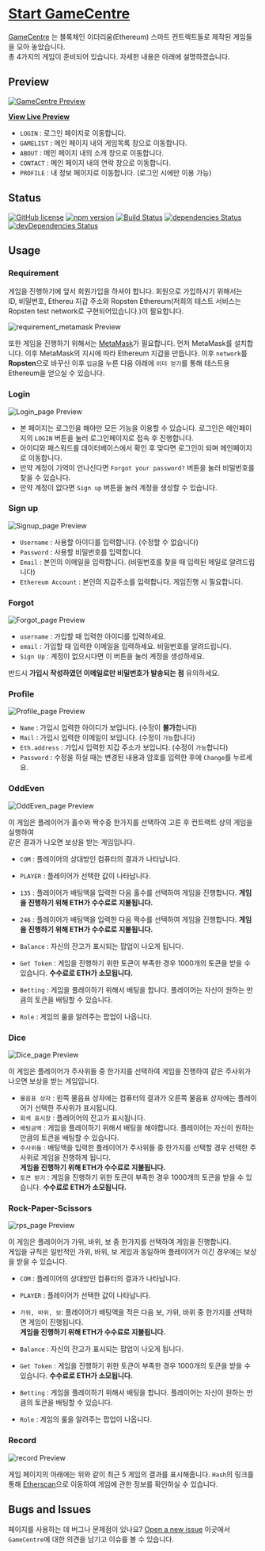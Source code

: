 # [Start GameCentre](http://203.236.220.47:3000/)

[GameCentre](http://203.236.220.47:3000/) 는 블록체인 이더리움(Ethereum) 스마트 컨트렉트들로 제작된 게임들을 모아 놓았습니다.<br>
 총 4가지의 게임이 준비되어 있습니다. 자세한 내용은 아래에 설명하겠습니다.

## Preview

[![GameCentre Preview](./public/img/md/main.PNG)](http://203.236.220.47:3000/)

**[View Live Preview](http://203.236.220.47:3000/)**

- `LOGIN` : 로그인 페이지로 이동합니다.
- `GAMELIST` : 메인 페이지 내의 게임목록 창으로 이동합니다.
- `ABOUT` : 메인 페이지 내의 소개 창으로 이동합니다.
- `CONTACT` : 메인 페이지 내의 연락 창으로 이동합니다.
- `PROFILE` : 내 정보 페이지로 이동합니다. (로그인 시에만 이용 가능)

## Status

[![GitHub license](https://img.shields.io/badge/license-MIT-blue.svg)](https://raw.githubusercontent.com/BlackrockDigital/startbootstrap-freelancer/master/LICENSE)
[![npm version](https://img.shields.io/npm/v/startbootstrap-freelancer.svg)](https://www.npmjs.com/package/startbootstrap-freelancer)
[![Build Status](https://travis-ci.org/BlackrockDigital/startbootstrap-freelancer.svg?branch=master)](https://travis-ci.org/BlackrockDigital/startbootstrap-freelancer)
[![dependencies Status](https://david-dm.org/BlackrockDigital/startbootstrap-freelancer/status.svg)](https://david-dm.org/BlackrockDigital/startbootstrap-freelancer)
[![devDependencies Status](https://david-dm.org/BlackrockDigital/startbootstrap-freelancer/dev-status.svg)](https://david-dm.org/BlackrockDigital/startbootstrap-freelancer?type=dev)

## Usage

### Requirement

게임을 진행하기에 앞서 회원가입을 하셔야 합니다. 회원으로 가입하시기 위해서는 <br> ID, 비밀번호, Ethereu 지갑 주소와 Ropsten Ethereum(저희의 테스트 서비스는 Ropsten test network로 구현되어있습니다.)이 필요합니다.

![requirement_metamask Preview](./public/img/md/needMetamask.PNG)

또한 게임을 진행하기 위해서는 [MetaMask](https://metamask.io/)가 필요합니다.
먼저 MetaMask를 설치합니다. 이후 MetaMask의 지시에 따라 Ethereum 지갑을 만듭니다.
이후 `network`를 **Ropsten**으로 바꾸신 이후 `입금`을 누른 다음 아래에 `이더 얻기`를 통해 테스트용 Ethereum을 얻으실 수 있습니다.

### Login

![Login_page Preview](./public/img/md/login.PNG)

- 본 페이지는 로그인을 해야만 모든 기능을 이용할 수 있습니다. 로그인은 메인페이지의 `LOGIN` 버튼을 눌러 로그인페이지로 접속 후 진행합니다.<br>
- 아이디와 패스워드를 데이터베이스에서 확인 후 맞다면 로그인이 되며 메인페이지로 이동합니다.
- 만약 계정이 기억이 안나신다면 `Forgot your password?` 버튼을 눌러 비밀번호를 찾을 수 있습니다.
- 만약 계정이 없다면 `Sign up` 버튼을 눌러 계정을 생성할 수 있습니다.

### Sign up

![Signup_page Preview](./public/img/md/signup.PNG)

- `Username` : 사용할 아이디를 입력합니다. (수정할 수 없습니다)
- `Password` : 사용할 비밀번호를 입력합니다.
- `Email` : 본인의 이메일을 입력합니다. (비밀번호를 찾을 때 입력된 메일로 알려드립니다)
- `Ethereum Account` : 본인의 지갑주소를 입력합니다. 게임진행 시 필요합니다.

### Forgot

![Forgot_page Preview](./public/img/md/forgot.PNG)

- `username` : 가입할 때 입력한 아이디를 입력하세요.
- `email` : 가입할 때 입력한 이메일을 입력하세요. 비밀번호를 알려드립니다.
- `Sign Up` : 계정이 없으시다면 이 버튼을 눌러 계정을 생성하세요.

반드시 **가입시 작성하였던 이메일로만 비밀번호가 발송되는 점** 유의하세요.

### Profile

![Profile_page Preview](./public/img/md/profile.PNG)

- `Name` : 가입시 입력한 아이디가 보입니다. (수정이 **불가**합니다)
- `Mail` : 가입시 입력한 이메일이 보입니다. (수정이 `가능`합니다)
- `Eth.address` : 가입시 입력한 지갑 주소가 보입니다. (수정이 `가능`합니다)
- `Password` : 수정을 하실 때는 변경된 내용과 암호를 입력한 후에 `Change`를 누르세요.

### OddEven

![OddEven_page Preview](./public/img/md/oddeven.PNG)

이 게임은 플레이어가 홀수와 짝수중 한가지를 선택하여 고른 후 컨트랙트 상의 게임을 실행하여<br>
같은 결과가 나오면 보상을 받는 게임입니다.

- `COM` : 플레이어의 상대방인 컴퓨터의 결과가 나타납니다.
- `PLAYER` : 플레이어가 선택한 값이 나타납니다.

- `135` : 플레이어가 배팅액을 입력한 다음 홀수를 선택하여 게임을 진행합니다. **게임을 진행하기 위해 ETH가 수수료로 지불됩니다.**
- `246` : 플레이어가 배팅액을 입력한 다음 짝수를 선택하여 게임을 진행합니다. **게임을 진행하기 위해 ETH가 수수료로 지불됩니다.**

- `Balance` : 자신의 잔고가 표시되는 팝업이 나오게 됩니다.
- `Get Token` : 게임을 진행하기 위한 토큰이 부족한 경우 1000개의 토큰을 받을 수 있습니다. **수수료로 ETH가 소모됩니다.**
- `Betting` : 게임을 플레이하기 위해서 배팅을 합니다. 플레이어는 자신이 원하는 만큼의 토큰을 배팅할 수 있습니다.
- `Role` : 게임의 룰을 알려주는 팝업이 나옵니다.

### Dice

![Dice_page Preview](./public/img/md/dice.PNG)

이 게임은 플레이어가 주사위들 중 한가지를 선택하여 게임을 진행하여 같은 주사위가 나오면 보상을 받는 게임입니다.

- `물음표 상자` : 왼쪽 물음표 상자에는 컴퓨터의 결과가 오른쪽 물음표 상자에는 플레이어가 선택한 주사위가 표시됩니다.
- `회색 표시창` : 플레이어의 잔고가 표시됩니다.
- `배팅금액` : 게임을 플레이하기 위해서 배팅을 해야합니다. 플레이어는 자신이 원하는 만큼의 토큰을 배팅할 수 있습니다.
- `주사위들` : 배팅액을 입력한 플레이어가 주사위들 중 한가지를 선택할 경우 선택한 주사위로 게임을 진행하게 됩니다.<br>**게임을 진행하기 위해 ETH가 수수료로 지불됩니다.**
- `토큰 받기` : 게임을 진행하기 위한 토큰이 부족한 경우 1000개의 토큰을 받을 수 있습니다. **수수료로 ETH가 소모됩니다.**

### Rock-Paper-Scissors

![rps_page Preview](./public/img/md/rps.PNG)

이 게임은 플레이어가 가위, 바위, 보 중 한가지를 선택하여 게임을 진행합니다.<br>게임을 규칙은 일반적인 가위, 바위, 보 게임과 동일하며 플레이어가 이긴 경우에는 보상을 받을 수 있습니다.

- `COM` : 플레이어의 상대방인 컴퓨터의 결과가 나타납니다.
- `PLAYER` : 플레이어가 선택한 값이 나타납니다.

- `가위, 바위, 보`: 플레이어가 배팅액을 적은 다음 보, 가위, 바위 중 한가지를 선택하면 게임이 진행됩니다.<br>**게임을 진행하기 위해 ETH가 수수료로 지불됩니다.**

- `Balance` : 자신의 잔고가 표시되는 팝업이 나오게 됩니다.
- `Get Token` : 게임을 진행하기 위한 토큰이 부족한 경우 1000개의 토큰을 받을 수 있습니다. **수수료로 ETH가 소모됩니다.**
- `Betting` : 게임을 플레이하기 위해서 배팅을 합니다. 플레이어는 자신이 원하는 만큼의 토큰을 배팅할 수 있습니다.
- `Role` : 게임의 룰을 알려주는 팝업이 나옵니다.

### Record

![record Preview](./piblic/img/md/recode.PNG)

게임 페이지의 아래에는 위와 같이 최근 5 게임의 결과를 표시해줍니다.
`Hash`의 링크를 통해 [Etherscan](https://etherscan.io)으로 이동하여 게임에 관한 정보를 확인하실 수 있습니다.

## Bugs and Issues

페이지를 사용하는 데 버그나 문제점이 있나요? [Open a new issue](https://github.com/dnflwlq3231/Crypto-Gamecentre/issues) 이곳에서 `GameCentre`에 대한 의견을 남기고 이슈를 볼 수 있습니다.

